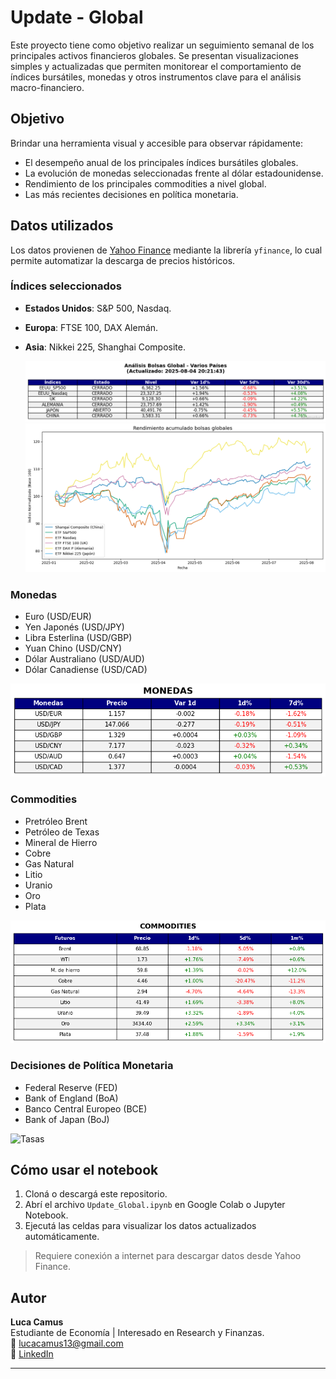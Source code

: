 # Update - Global

Este proyecto tiene como objetivo realizar un seguimiento semanal de los principales activos financieros globales. Se presentan visualizaciones simples y actualizadas que permiten monitorear el comportamiento de índices bursátiles, monedas y otros instrumentos clave para el análisis macro-financiero.

## Objetivo

Brindar una herramienta visual y accesible para observar rápidamente:

- El desempeño anual de los principales índices bursátiles globales.
- La evolución de monedas seleccionadas frente al dólar estadounidense.
- Rendimiento de los principales commodities a nivel global.
- Las más recientes decisiones en política monetaria.

## Datos utilizados

Los datos provienen de [Yahoo Finance](https://finance.yahoo.com/) mediante la librería `yfinance`, lo cual permite automatizar la descarga de precios históricos.

### Índices seleccionados

- **Estados Unidos**: S&P 500, Nasdaq.
- **Europa**: FTSE 100, DAX Alemán.
- **Asia**: Nikkei 225, Shanghai Composite.
  
  ![Aperturas](images/aperturas.png)
  ![Rendimientos](images/rendimiento_de_bolsas.png)

### Monedas

- Euro (USD/EUR)
- Yen Japonés (USD/JPY)
- Libra Esterlina (USD/GBP)
- Yuan Chino (USD/CNY)
- Dólar Australiano (USD/AUD)
- Dólar Canadiense (USD/CAD)
  
 ![Monedas](images/monedas.png)

### Commodities

- Pretróleo Brent
- Petróleo de Texas
- Mineral de Hierro
- Cobre
- Gas Natural
- Litio
- Uranio
- Oro
- Plata

 ![Commodities](images/commodities.png)

### Decisiones de Política Monetaria

- Federal Reserve (FED)
- Bank of England (BoA)
- Banco Central Europeo (BCE)
- Bank of Japan (BoJ)

![Tasas](images/política_monetaria.png)


## Cómo usar el notebook

1. Cloná o descargá este repositorio.
2. Abrí el archivo `Update_Global.ipynb` en Google Colab o Jupyter Notebook.
3. Ejecutá las celdas para visualizar los datos actualizados automáticamente.

> Requiere conexión a internet para descargar datos desde Yahoo Finance.

## Autor

**Luca Camus**  
Estudiante de Economía | Interesado en Research y Finanzas.  
📧 [lucacamus13@gmail.com](mailto:lucacamus13@gmail.com)  
📎 [LinkedIn](https://www.linkedin.com/in/luca-camus/)

---

